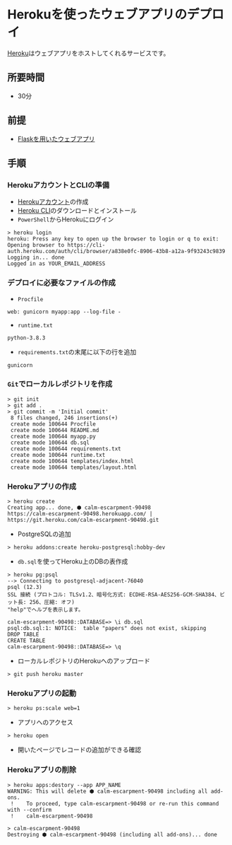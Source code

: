 # Herokuを使ったウェブアプリのデプロイ

[Heroku](https://jp.heroku.com/)はウェブアプリをホストしてくれるサービスです。

## 所要時間

- 30分

## 前提

- [Flaskを用いたウェブアプリ](webapp-flask.md)

## 手順

### HerokuアカウントとCLIの準備

- [Herokuアカウント](https://signup.heroku.com/signup/dc)の作成
- [Heroku CLI](https://devcenter.heroku.com/articles/heroku-cli)のダウンロードとインストール
- `PowerShell`からHerokuにログイン

```
> heroku login
heroku: Press any key to open up the browser to login or q to exit: 
Opening browser to https://cli-auth.heroku.com/auth/cli/browser/a838e0fc-8906-43b8-a12a-9f93243c9839
Logging in... done
Logged in as YOUR_EMAIL_ADDRESS
```

### デプロイに必要なファイルの作成

- `Procfile`

```
web: gunicorn myapp:app --log-file -
```

- `runtime.txt`

```
python-3.8.3

```

- `requirements.txt`の末尾に以下の行を追加

```
gunicorn
```

### `Git`でローカルレポジトリを作成

```
> git init
> git add .
> git commit -m 'Initial commit'
 8 files changed, 246 insertions(+)
 create mode 100644 Procfile
 create mode 100644 README.md
 create mode 100644 myapp.py
 create mode 100644 db.sql
 create mode 100644 requirements.txt
 create mode 100644 runtime.txt
 create mode 100644 templates/index.html
 create mode 100644 templates/layout.html
```

### Herokuアプリの作成

```
> heroku create
Creating app... done, ⬢ calm-escarpment-90498
https://calm-escarpment-90498.herokuapp.com/ | https://git.heroku.com/calm-escarpment-90498.git
```

- PostgreSQLの追加

```
> heroku addons:create heroku-postgresql:hobby-dev
```

- `db.sql`を使ってHeroku上のDBの表作成

```
> heroku pg:psql
--> Connecting to postgresql-adjacent-76040
psql (12.3)
SSL 接続 (プロトコル: TLSv1.2、暗号化方式: ECDHE-RSA-AES256-GCM-SHA384、ビット長: 256、圧縮: オフ)
"help"でヘルプを表示します。

calm-escarpment-90498::DATABASE=> \i db.sql
psql:db.sql:1: NOTICE:  table "papers" does not exist, skipping
DROP TABLE
CREATE TABLE
calm-escarpment-90498::DATABASE=> \q
```

- ローカルレポジトリのHerokuへのアップロード

```
> git push heroku master
```

### Herokuアプリの起動

```
> heroku ps:scale web=1
```

- アプリへのアクセス

```
> heroku open
```

- 開いたページでレコードの追加ができる確認

### Herokuアプリの削除

```
> heroku apps:destory --app APP_NAME
WARNING: This will delete ⬢ calm-escarpment-90498 including all add-ons.
 !    To proceed, type calm-escarpment-90498 or re-run this command with --confirm
 !    calm-escarpment-90498

> calm-escarpment-90498
Destroying ⬢ calm-escarpment-90498 (including all add-ons)... done
```
